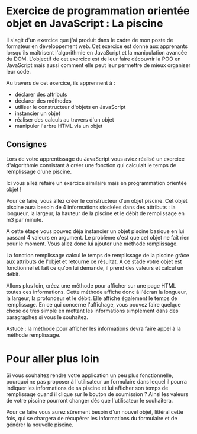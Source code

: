 # Exercice de programmation orientée objet en JavaScript : La piscine

Il s'agit d'un exercice que j'ai produit dans le cadre de mon poste de formateur en développement web. Cet exercice est donné aux apprenants lorsqu'ils maîtrisent l'algorithmie en JavaScript et la manipulation avancée du DOM. L'objectif de cet exercice est de leur faire découvrir la POO en JavaScript mais aussi comment elle peut leur permettre de mieux organiser leur code.

Au travers de cet exercice, ils apprennent à :
- déclarer des attributs
- déclarer des méthodes
- utiliser le constructeur d'objets en JavaScript
- instancier un objet
- réaliser des calculs au travers d'un objet
- manipuler l'arbre HTML via un objet

## Consignes

Lors de votre apprentissage du JavaScript vous aviez réalisé un exercice d'algorithmie consistant à créer une fonction qui calculait le temps de remplissage d'une piscine.

Ici vous allez refaire un exercice similaire mais en programmation orientée objet !

Pour ce faire, vous allez créer le constructeur d'un objet piscine. Cet objet piscine aura besoin de 4 informations stockées dans des attributs : la longueur, la largeur, la hauteur de la piscine et le débit de remplissage en m3 par minute.

A cette étape vous pouvez déja instancier un objet piscine basique en lui passant 4 valeurs en argument. Le problème c'est que cet objet ne fait rien pour le moment. Vous allez donc lui ajouter une méthode remplissage.

La fonction remplissage calcul le temps de remplissage de la piscine grâce aux attributs de l'objet et retourne ce résultat. A ce stade votre objet est fonctionnel et fait ce qu'on lui demande, il prend des valeurs et calcul un débit.

Allons plus loin, créez une méthode pour afficher sur une page HTML toutes ces informations. Cette méthode affiche donc à l'écran la longueur, la largeur, la profondeur et le débit. Elle affiche également le temps de remplissage. En ce qui concerne l'affichage, vous pouvez faire quelque chose de très simple en mettant les informations simplement dans des paragraphes si vous le souhaitez.

Astuce : la méthode pour afficher les informations devra faire appel à la méthode remplissage.

# Pour aller plus loin

Si vous souhaitez rendre votre application un peu plus fonctionnelle, pourquoi ne pas proposer à l'utilisateur un formulaire dans lequel il pourra indiquer les informations de sa piscine et lui afficher son temps de remplissage quand il clique sur le bouton de soumission ? Ainsi les valeurs de votre piscine pourront changer dès que l'utilisateur le souhaitera.

Pour ce faire vous aurez sûrement besoin d'un nouvel objet, littéral cette fois, qui se chargera de récupérer les informations du formulaire et de générer la nouvelle piscine.
